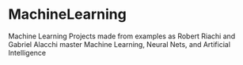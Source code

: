 # MachineLearning
Machine Learning Projects made from examples as Robert Riachi and Gabriel Alacchi master Machine Learning, Neural Nets, and Artificial Intelligence

